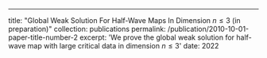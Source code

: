 ---
title: "Global Weak Solution For Half-Wave Maps In Dimension $n\leq 3$ (in preparation)"
collection: publications
permalink: /publication/2010-10-01-paper-title-number-2
excerpt: 'We prove the global weak solution for half-wave map with large critical data in dimension $n\leq 3$'
date: 2022
